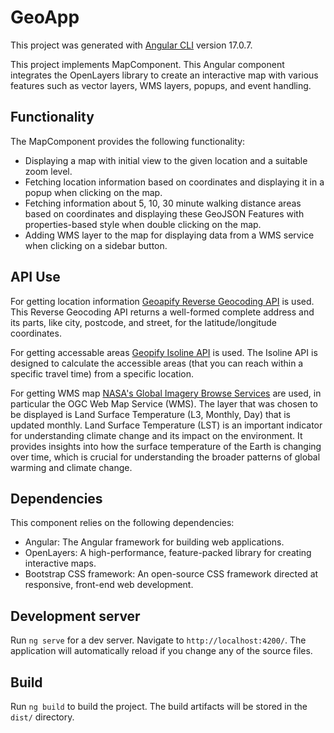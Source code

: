 # GeoApp

This project was generated with [Angular CLI](https://github.com/angular/angular-cli) version 17.0.7.

This project implements MapComponent. This Angular component integrates the OpenLayers library to create an interactive map with various features such as vector layers, WMS layers, popups, and event handling.

## Functionality

The MapComponent provides the following functionality:

- Displaying a map with initial view to the given location and a suitable zoom level.
- Fetching location information based on coordinates and displaying it in a popup when clicking on the map.
- Fetching information about 5, 10, 30 minute walking distance areas based on coordinates and displaying these GeoJSON Features with properties-based style when double clicking on the map.
- Adding WMS layer to the map for displaying data from a WMS service when clicking on a sidebar button.

## API Use

For getting location information [Geoapify Reverse Geocoding API](https://apidocs.geoapify.com/docs/geocoding/reverse-geocoding/) is used. This Reverse Geocoding API returns a well-formed complete address and its parts, like city, postcode, and street, for the latitude/longitude coordinates. 

For getting accessable areas [Geopify Isoline API](https://apidocs.geoapify.com/docs/isolines/) is used. The Isoline API is designed to calculate the accessible areas (that you can reach within a specific travel time) from a specific location. 

For getting WMS map [NASA's Global Imagery Browse Services](https://nasa-gibs.github.io/gibs-api-docs/access-basics/) are used, in particular the OGC Web Map Service (WMS). The layer that was chosen to be displayed is Land Surface Temperature (L3, Monthly, Day) that is updated monthly. Land Surface Temperature (LST) is an important indicator for understanding climate change and its impact on the environment. It provides insights into how the surface temperature of the Earth is changing over time, which is crucial for understanding the broader patterns of global warming and climate change.

## Dependencies

This component relies on the following dependencies:

- Angular: The Angular framework for building web applications.
- OpenLayers: A high-performance, feature-packed library for creating interactive maps.
- Bootstrap CSS framework: An open-source CSS framework directed at responsive, front-end web development.

## Development server

Run `ng serve` for a dev server. Navigate to `http://localhost:4200/`. The application will automatically reload if you change any of the source files.

## Build

Run `ng build` to build the project. The build artifacts will be stored in the `dist/` directory.


